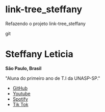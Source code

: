 # link-tree_steffany
Refazendo o projeto link-tree_steffany

<!DOCTYPE html>
<html lang="pt-br">
<head>
    <meta charset="UTF-8">
    <meta name="viewport" content="width=device-width, initial-scale=1.0">
    <title>Link tree</title>
</head>
<body>
    <dive>
 <imag src="steffany88x88.jpg" alt="Foto rosto Steffany">git 

 <h1>Steffany Leticia</h1>

 <strong>São Paulo, Brasil</strong>

 <p>"Aluna do primeiro ano de T.I da UNASP-SP."</p>

 <ul> 
    <li>
         <a href="https://github.com/steffanyleticia?tab=repositories" target="_blank">GitHub</a>
    </li>
    <li>
        <a href="https://youtube.com/@steffany20-o9i?si=qsr2Y-GuUUnHURUN" target="_blank">Youtube</a>
    </li>
    <li>
        <a href="https://open.spotify.com/user/31bpoholvwxctgk6m6ojv645txt4?si=L8sZSr3zQRWE7VFyLxKrxw" target="_blank">Spotify</a>
    </li>
    <li>
        <a href="https://www.tiktok.com/@._steffany._?_t=ZM-8v8C0WwMigv&_r=1" target="_blank">Tik Tok</a>
    </li>
 </ul>
    </dive>
</body>
</html>
